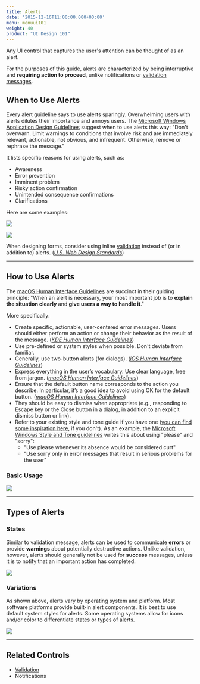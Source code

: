 ```yaml
---
title: Alerts
date: '2015-12-16T11:00:00.000+00:00'
menu: menuui101
weight: 40
product: "UI Design 101"
---
```


Any UI control that captures the user's attention can be thought of as an alert.<!--more-->

For the purposes of this guide, alerts are characterized by being interruptive and **requiring action to proceed**, unlike notifications or [validation messages](../validation/).

## When to Use Alerts

Every alert guideline says to use alerts sparingly. Overwhelming users with alerts dilutes their importance and annoys users. The [Microsoft Windows Application Design Guidelines](https://msdn.microsoft.com/en-us/library/windows/desktop/dn742473(v=vs.85).aspx) suggest when to use alerts this way: "Don't overwarn. Limit warnings to conditions that involve risk and are immediately relevant, actionable, not obvious, and infrequent. Otherwise, remove or rephrase the message."

It lists specific reasons for using alerts, such as:

* Awareness
* Error prevention
* Imminent problem
* Risky action confirmation
* Unintended consequence confirmations
* Clarifications

Here are some examples:

![](//media.balsamiq.com/img/support/tutorials/ui101/ios-alert.png)

![](//media.balsamiq.com/img/support/tutorials/ui101/windows-alert.png)

When designing forms, consider using inline [validation](../validation/) instead of (or in addition to) alerts. ([*U.S. Web Design Standards*](https://standards.usa.gov/components/alerts/))

---

## How to Use Alerts

The [macOS Human Interface Guidelines](https://developer.apple.com/macos/human-interface-guidelines/windows-and-views/alerts/) are succinct in their guiding principle: "When an alert is necessary, your most important job is to **explain the situation clearly** and **give users a way to handle it**."

More specifically:

* Create specific, actionable, user-centered error messages. Users should either perform an action or change their behavior as the result of the message. ([*KDE Human Interface Guidelines*](https://community.kde.org/KDE_Visual_Design_Group/HIG/Messages))
* Use pre-defined or system styles when possible. Don't deviate from familiar.
* Generally, use two-button alerts (for dialogs). ([*iOS Human Interface Guidelines*](https://developer.apple.com/ios/human-interface-guidelines/ui-views/alerts/))
* Express everything in the user’s vocabulary. Use clear language, free from jargon. ([*macOS Human Interface Guidelines*](https://developer.apple.com/macos/human-interface-guidelines/windows-and-views/alerts/))
* Ensure that the default button name corresponds to the action you describe. In particular, it’s a good idea to avoid using OK for the default button. ([*macOS Human Interface Guidelines*](https://developer.apple.com/macos/human-interface-guidelines/windows-and-views/alerts/))
* They should be easy to dismiss when appropriate (e.g., responding to Escape key or the Close button in a dialog, in addition to an explicit dismiss button or link).
* Refer to your existing style and tone guide if you have one ([you can find some inspiration here](http://voiceandtoneguides.webflow.io/), if you don't). As an example, the [Microsoft Windows Style and Tone guidelines](https://msdn.microsoft.com/en-us/library/windows/desktop/dn742477.aspx) writes this about using "please" and "sorry":
	* "Use please whenever its absence would be considered curt"
	* "Use sorry only in error messages that result in serious problems for the user"

### Basic Usage

![](//media.balsamiq.com/img/support/tutorials/ui101/alerts.png)


---

## Types of Alerts

### States

Similar to validation message, alerts can be used to communicate **errors** or provide **warnings** about potentially destructive actions. Unlike validation, however, alerts should generally not be used for **success** messages, unless it is to notify that an important action has completed.

![](//media.balsamiq.com/img/support/tutorials/ui101/alert-states.png)

### Variations

As shown above, alerts vary by operating system and platform. Most software platforms provide built-in alert components. It is best to use default system styles for alerts. Some operating systems allow for icons and/or color to differentiate states or types of alerts.

![](//media.balsamiq.com/img/support/tutorials/ui101/alert-variations.png)

---

## Related Controls

* [Validation](../validation/)
* Notifications
